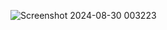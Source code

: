 ![Screenshot 2024-08-30 003223](https://github.com/user-attachments/assets/96e13b56-87ff-47ee-a8e2-a52d0ccb2c02)
